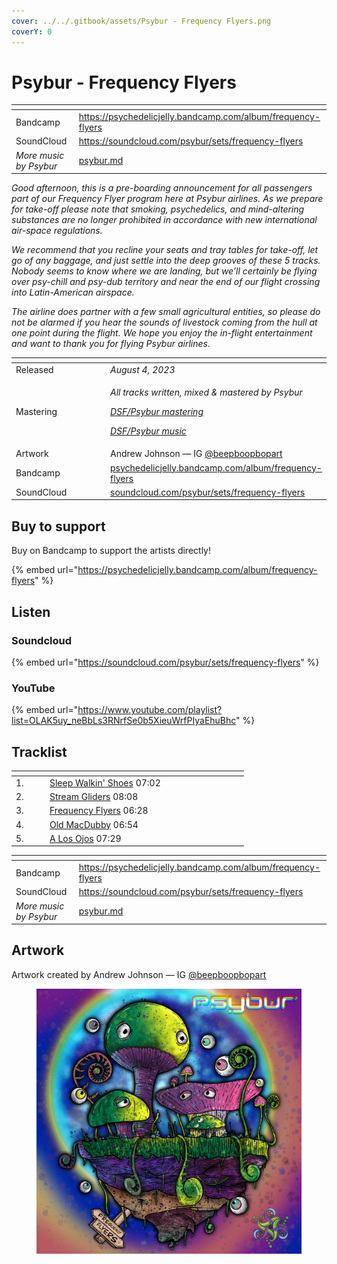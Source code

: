 ```yaml
---
cover: ../../.gitbook/assets/Psybur - Frequency Flyers.png
coverY: 0
---
```


# Psybur - Frequency Flyers

<table data-view="cards"><thead><tr><th></th><th data-hidden data-card-target data-type="content-ref"></th></tr></thead><tbody><tr><td>Bandcamp</td><td><a href="https://psychedelicjelly.bandcamp.com/album/frequency-flyers">https://psychedelicjelly.bandcamp.com/album/frequency-flyers</a></td></tr><tr><td>SoundCloud</td><td><a href="https://soundcloud.com/psybur/sets/frequency-flyers">https://soundcloud.com/psybur/sets/frequency-flyers</a></td></tr><tr><td><em>More music by Psybur</em></td><td><a href="../../artists/music/psybur.md">psybur.md</a></td></tr></tbody></table>

_Good afternoon, this is a pre-boarding announcement for all passengers part of our Frequency Flyer program here at Psybur airlines. As we prepare for take-off please note that smoking, psychedelics, and mind-altering substances are no longer prohibited in accordance with new international air-space regulations._&#x20;

_We recommend that you recline your seats and tray tables for take-off, let go of any baggage, and just settle into the deep grooves of these 5 tracks. Nobody seems to know where we are landing, but we’ll certainly be flying over psy-chill and psy-dub territory and near the end of our flight crossing into Latin-American airspace._&#x20;

_The airline does partner with a few small agricultural entities, so please do not be alarmed if you hear the sounds of livestock coming from the hull at one point during the flight. We hope you enjoy the in-flight entertainment and want to thank you for flying Psybur airlines._

<table data-header-hidden><thead><tr><th width="156"></th><th></th></tr></thead><tbody><tr><td>Released</td><td><em>August 4, 2023</em></td></tr><tr><td>Mastering</td><td><p><em>All tracks written, mixed &#x26; mastered by Psybur</em></p><p><a href="../../artists/mastering/psybur.md"><em>DSF/Psybur mastering</em></a> </p><p><a href="../../artists/music/psybur.md"><em>DSF/Psybur music</em></a> </p></td></tr><tr><td>Artwork</td><td>Andrew Johnson — IG <a href="https://www.instagram.com/beepboopbopart">@beepboopbopart</a> </td></tr><tr><td>Bandcamp</td><td><a href="https://psychedelicjelly.bandcamp.com/album/frequency-flyers">psychedelicjelly.bandcamp.com/album/frequency-flyers</a></td></tr><tr><td>SoundCloud</td><td><a href="https://soundcloud.com/psybur/sets/frequency-flyers">soundcloud.com/psybur/sets/frequency-flyers</a></td></tr></tbody></table>

## Buy to support

Buy on Bandcamp to support the artists directly!&#x20;

{% embed url="https://psychedelicjelly.bandcamp.com/album/frequency-flyers" %}

## Listen

### Soundcloud

{% embed url="https://soundcloud.com/psybur/sets/frequency-flyers" %}

### YouTube

{% embed url="https://www.youtube.com/playlist?list=OLAK5uy_neBbLs3RNrfSe0b5XieuWrfPIyaEhuBhc" %}

## Tracklist

<table data-header-hidden><thead><tr><th width="40"></th><th width="218"></th><th width="72"></th></tr></thead><tbody><tr><td>1.</td><td><a href="https://psychedelicjelly.bandcamp.com/track/sleep-walkin-shoes">Sleep Walkin' Shoes</a> 07:02</td><td></td></tr><tr><td>2.</td><td><a href="https://psychedelicjelly.bandcamp.com/track/stream-gliders">Stream Gliders</a> 08:08</td><td></td></tr><tr><td>3.</td><td><a href="https://psychedelicjelly.bandcamp.com/track/frequency-flyers">Frequency Flyers</a> 06:28</td><td></td></tr><tr><td>4.</td><td><a href="https://psychedelicjelly.bandcamp.com/track/old-macdubby">Old MacDubby</a> 06:54</td><td></td></tr><tr><td>5.</td><td><a href="https://psychedelicjelly.bandcamp.com/track/a-los-ojos">A Los Ojos</a> 07:29</td><td></td></tr></tbody></table>

<table data-view="cards"><thead><tr><th></th><th data-hidden data-card-target data-type="content-ref"></th></tr></thead><tbody><tr><td>Bandcamp</td><td><a href="https://psychedelicjelly.bandcamp.com/album/frequency-flyers">https://psychedelicjelly.bandcamp.com/album/frequency-flyers</a></td></tr><tr><td>SoundCloud</td><td><a href="https://soundcloud.com/psybur/sets/frequency-flyers">https://soundcloud.com/psybur/sets/frequency-flyers</a></td></tr><tr><td><em>More music by Psybur</em></td><td><a href="../../artists/music/psybur.md">psybur.md</a></td></tr></tbody></table>

## Artwork

Artwork created by Andrew Johnson — IG [@beepboopbopart](https://www.instagram.com/beepboopbopart)&#x20;

<figure><img src="../../.gitbook/assets/Psybur - Frequency Flyers.png" alt=""><figcaption></figcaption></figure>
